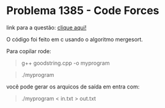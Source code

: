 # Problema 1385 - Code Forces

link para a questão: [clique aqui!](https://codeforces.com/contest/1385/problem/D)

O código foi feito em c usando o algoritmo mergesort.

Para copilar rode:

> g++ goodstring.cpp -o myprogram

> ./myprogram

você pode gerar os arquicos de saída em entra com:

> ./myprogram < in.txt > out.txt